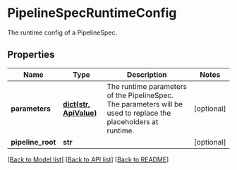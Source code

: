# PipelineSpecRuntimeConfig

The runtime config of a PipelineSpec.
## Properties
Name | Type | Description | Notes
------------ | ------------- | ------------- | -------------
**parameters** | [**dict(str, ApiValue)**](ApiValue.md) | The runtime parameters of the PipelineSpec. The parameters will be used to replace the placeholders at runtime. | [optional] 
**pipeline_root** | **str** |  | [optional] 

[[Back to Model list]](../README.md#documentation-for-models) [[Back to API list]](../README.md#documentation-for-api-endpoints) [[Back to README]](../README.md)


